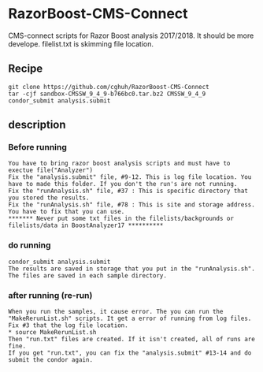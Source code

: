 # RazorBoost-CMS-Connect
CMS-connect scripts for Razor Boost analysis 2017/2018. It should be more develope. filelist.txt is skimming file location.

## Recipe

```Shell
git clone https://github.com/cghuh/RazorBoost-CMS-Connect
tar -cjf sandbox-CMSSW_9_4_9-b766bc0.tar.bz2 CMSSW_9_4_9
condor_submit analysis.submit
```

## description

### Before running
    You have to bring razor boost analysis scripts and must have to exectue file("Analyzer")
    Fix the "analysis.submit" file, #9-12. This is log file location. You have to made this folder. If you don't the run's are not running.
    Fix the "runAnalysis.sh" file, #37 : This is specific directory that you stored the results. 
    Fix the "runAnalysis.sh" file, #78 : This is site and storage address. You have to fix that you can use.
    ******* Never put some txt files in the filelists/backgrounds or filelists/data in BoostAnalyzer17 **********
   
### do running
    condor_submit analysis.submit
    The results are saved in storage that you put in the "runAnalysis.sh".
    The files are saved in each sample directory.
    
### after running (re-run)
    When you run the samples, it cause error. The you can run the "MakeRerunList.sh" scripts. It get a error of running from log files.
    Fix #3 that the log file location.
    * source MakeRerunList.sh
    Then "run.txt" files are created. If it isn't created, all of runs are fine.
    If you get "run.txt", you can fix the "analysis.submit" #13-14 and do submit the condor again.
